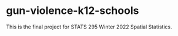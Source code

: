 # gun-violence-k12-schools

This is the final project for STATS 295 Winter 2022 Spatial Statistics.
